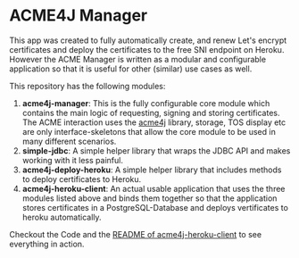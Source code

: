 # ACME4J Manager

This app was created to fully automatically create, and renew Let's encrypt certificates and deploy the certificates to the free SNI endpoint on Heroku. However the ACME Manager is written as a modular and configurable application so that it is useful for other (similar) use cases as well.
 
This repository has the following modules:
 
 1. **acme4j-manager**: This is the fully configurable core module which contains the main logic of requesting, signing and storing certificates. The ACME interaction uses the [acme4j](https://github.com/shred/acme4j/) library, storage, TOS display etc are only interface-skeletons that allow the core module to be used in many different scenarios.
 2. **simple-jdbc**: A simple helper library that wraps the JDBC API and makes working with it less painful.
 3. **acme4j-deploy-heroku**: A simple helper library that includes methods to deploy certificates to Heroku.
 4. **acme4j-heroku-client**: An actual usable application that uses the three modules listed above and binds them together so that the application stores certificates in a PostgreSQL-Database and deploys vertificates to heroku automatically. 

Checkout the Code and the [README of acme4j-heroku-client](acme4j-heroku-client/README.md) to see everything in action.
